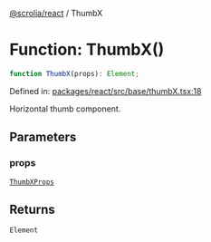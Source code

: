 [@scrolia/react](../README.md) / ThumbX

# Function: ThumbX()

```ts
function ThumbX(props): Element;
```

Defined in: [packages/react/src/base/thumbX.tsx:18](https://github.com/alpheustangs/scrolia/blob/e478c3598c4b753ead9de3dc691e6078680b80a3/packages/react/src/base/thumbX.tsx#L18)

Horizontal thumb component.

## Parameters

### props

[`ThumbXProps`](../type-aliases/ThumbXProps.md)

## Returns

`Element`
